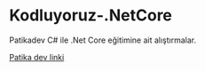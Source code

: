 # Kodluyoruz-.NetCore
Patikadev C# ile .Net Core eğitimine ait alıştırmalar.

[Patika dev linki](https://app.patika.dev/moduller/csharp-101/www.patika.dev)
